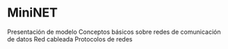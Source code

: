 # MiniNET
Presentación de modelo
Conceptos básicos sobre redes de comunicación de datos
Red cableada
Protocolos de redes
